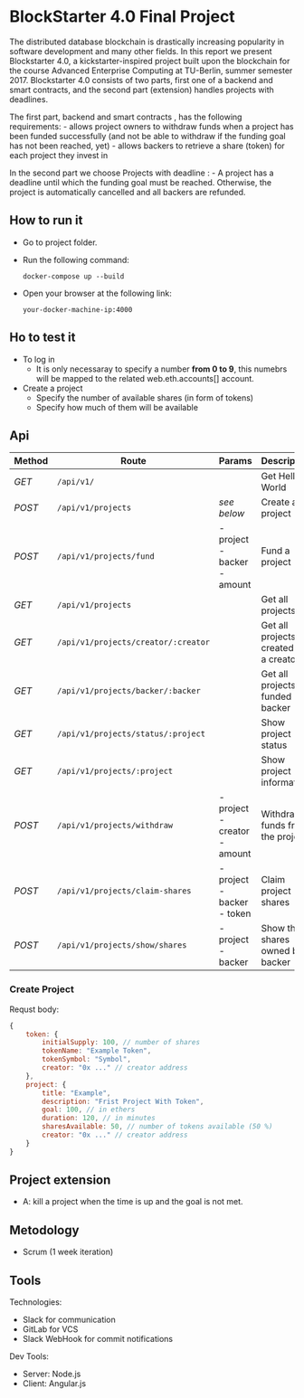 # BlockStarter 4.0 Final Project

The distributed database blockchain is drastically increasing popularity in software development and many other fields. In this report we present Blockstarter 4.0, a kickstarter-inspired project built upon the blockchain for the course  Advanced Enterprise Computing  at TU-Berlin, summer semester 2017. Blockstarter 4.0 consists of two parts, first one of a backend and smart contracts, and the second part (extension) handles projects with deadlines.

The first part,  backend and smart contracts , has the following requirements:
    - allows project owners to withdraw funds when a project has been funded successfully
(and not be able to withdraw if the funding goal has not been reached, yet)
    - allows backers to retrieve a share (token) for each project they invest in

In the second part we choose  Projects with deadline :
    - A project has a deadline until which the funding goal must be reached. Otherwise, the
project is automatically cancelled and all backers are refunded.

## How to run it
- Go to project folder. 
- Run the following command: 

    `docker-compose up --build`
- Open your browser at the following link:

    `your-docker-machine-ip:4000`

## Ho to test it
- To log in 
    - It is only necessaray to specify a number **from 0 to 9**, this numebrs will be mapped to the related web.eth.accounts[] account. 
- Create a project 
    - Specify the number of available shares (in form of tokens)
    - Specify how much of them will be available 

## Api 

Method | Route | Params | Description
--- | --- | --- | ---
*GET* | `/api/v1/` |  | Get Hello World
*POST* | `/api/v1/projects` | *see below* | Create a project
*POST* | `/api/v1/projects/fund` | - project<br> - backer<br> - amount | Fund a project
*GET* | `/api/v1/projects` |  | Get all projects
*GET* | `/api/v1/projects/creator/:creator` |  | Get all projects created by a creator
*GET* | `/api/v1/projects/backer/:backer ` |  | Get all projects funded by a backer
*GET* | `/api/v1/projects/status/:project ` | | Show project status
*GET* | `/api/v1/projects/:project ` |  | Show project information
*POST* | `/api/v1/projects/withdraw ` | - project<br> - creator<br> - amount  | Withdraw funds from the project
*POST* | `/api/v1/projects/claim-shares ` | - project<br> - backer<br> - token  | Claim project shares
*POST* | `/api/v1/projects/show/shares ` | - project<br> - backer  | Show the shares owned by a backer

### Create Project 

Requst body: 

```javascript
{
    token: {
        initialSupply: 100, // number of shares
        tokenName: "Example Token",
        tokenSymbol: "Symbol",
        creator: "0x ..." // creator address
    },
    project: {
        title: "Example",
        description: "Frist Project With Token",
        goal: 100, // in ethers
        duration: 120, // in minutes
        sharesAvailable: 50, // number of tokens available (50 %)
        creator: "0x ..." // creator address
    }
}
```

## Project extension
- A: kill a project when the time is up and the goal is not met. 


## Metodology 
- Scrum (1 week iteration)

## Tools 
Technologies: 
- Slack for communication
- GitLab for VCS
- Slack WebHook for commit notifications 

Dev Tools:
- Server: Node.js 
- Client: Angular.js






